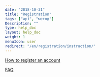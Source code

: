 ```yaml
---
date: "2018-10-31"
title: "Registration"
tags: ["api", "метод"]
Description: ""
type: help_doc
layout: help_doc
weight: 1
menuIcon: user
redirect: "/en/registration/instruction/"
---
```


[How to register an account](/en/registration/instruction/)

[FAQ](/en/registration/questions/)




